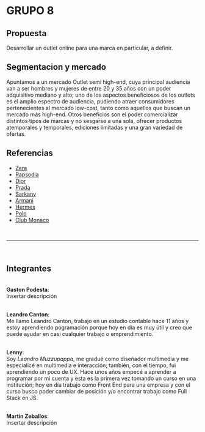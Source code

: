 # GRUPO 8

## **Propuesta**
Desarrollar un outlet online para una marca en particular, a definir.

## **Segmentacion y mercado**
Apuntamos a un mercado Outlet semi high-end, cuya principal audiencia van a ser hombres y mujeres de entre 20 y 35 años con un poder adquisitivo mediano y alto; uno de los aspectos beneficiosos de los outlets es el amplio espectro de audiencia, pudiendo atraer consumidores pertenecientes al mercado low-cost, tanto como aquellos que buscan un mercado más high-end. Otros beneficios son el poder comercializar distintos tipos de marcas y no sesgarse a una sola, ofrecer productos atemporales y temporales, ediciones limitadas y una gran variedad de ofertas.

## Referencias

* [Zara](https://www.zara.com/ar/es/shop/cart-v2)
* [Rapsodia](https://www.rapsodia.com.ar/checkout/cart)
* [Dior](https://www.dior.com/en_us/products/beauty-Y0785220-sauvage-eau-de-parfum)
* [Prada](https://www.prada.com/us/en/checkout-login-alt.html)
* [Sarkany]()
* [Armani](https://www.armani.com/us/OnePageCheckout/Cart)
* [Hermes](https://www.hermes.com/us/en/cart/)
* [Polo](https://www.ralphlauren.com/)
* [Club Monaco](https://www.clubmonaco.com/en/women-shops-new-arrivals)


<br><hr><br>

## **Integrantes**

<br> **Gaston Podesta**: <br>
Insertar descripción

<br> **Leandro Canton**: <br>
Me llamo Leandro Canton, trabajo en un estudio contable hace 11 años y estoy aprendiendo pogramación porque hoy en día es muy útil y creo que puede ayudar en casi cualquier trabajo o emprendimiento.

<br> **Lenny**: <br>
Soy *Leandro Muzzupappa*, me gradué como diseñador multimedia y me especialicé en multimedia e interacción; también, con el tiempo, fui aprendiendo un poco de UX. Hace unos años empecé a aprender a programar por mi cuenta y esta es la primera vez tomando un curso en una institución; hoy en día trabajo como Front End para una empresa y con el curso busco poder cambiar de posición y/o encontrar trabajo como Full Stack en JS.

<br> **Martin Zeballos**: <br>
Insertar descripción
